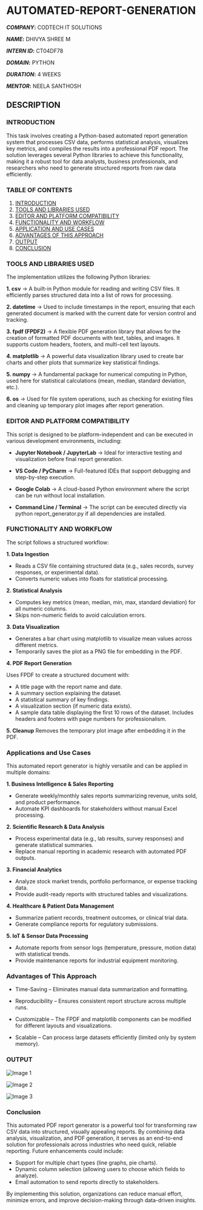 # AUTOMATED-REPORT-GENERATION

***COMPANY*:** CODTECH IT SOLUTIONS

***NAME*:** DHIVYA SHREE M

***INTERN ID*:** CT04DF78

***DOMAIN*:** PYTHON

***DURATION*:** 4 WEEKS

***MENTOR*:** NEELA SANTHOSH

## DESCRIPTION
### INTRODUCTION
This task involves creating a Python-based automated report generation system that processes CSV data, performs statistical analysis, visualizes key metrics, and compiles the results into a professional PDF report. The solution leverages several Python libraries to achieve this functionality, making it a robust tool for data analysts, business professionals, and researchers who need to generate structured reports from raw data efficiently.

### TABLE OF CONTENTS
1. [INTRODUCTION](#introduction)
2. [TOOLS AND LIBRARIES USED](#tools-and-libraries-used)
3. [EDITOR AND PLATFORM COMPATIBILITY](#editor-and-platform-compatibility)
4. [FUNCTIONALITY AND WORKFLOW](#functionality-and-workflow)
5. [APPLICATION AND USE CASES](#applications-and-use-cases)
6. [ADVANTAGES OF THIS APPROACH](#advantages-of-this-approach)
7. [OUTPUT](#output)
8. [CONCLUSION](#conclusion)

### TOOLS AND LIBRARIES USED
The implementation utilizes the following Python libraries:

**1. csv** → A built-in Python module for reading and writing CSV files. It efficiently parses structured data into a list of rows for processing.

**2. datetime** → Used to include timestamps in the report, ensuring that each generated document is marked with the current date for version control and tracking.

**3. fpdf (FPDF2)** → A flexible PDF generation library that allows for the creation of formatted PDF documents with text, tables, and images. It supports custom headers, footers, and multi-cell text layouts.

**4. matplotlib** → A powerful data visualization library used to create bar charts and other plots that summarize key statistical findings.

**5. numpy** → A fundamental package for numerical computing in Python, used here for statistical calculations (mean, median, standard deviation, etc.).

**6. os** → Used for file system operations, such as checking for existing files and cleaning up temporary plot images after report generation.

### EDITOR AND PLATFORM COMPATIBILITY
This script is designed to be platform-independent and can be executed in various development environments, including:

- **Jupyter Notebook / JupyterLab** → Ideal for interactive testing and visualization before final report generation.

- **VS Code / PyCharm** → Full-featured IDEs that support debugging and step-by-step execution.

- **Google Colab** → A cloud-based Python environment where the script can be run without local installation.

- **Command Line / Terminal** → The script can be executed directly via python report_generator.py if all dependencies are installed.

### FUNCTIONALITY AND WORKFLOW
The script follows a structured workflow:

**1. Data Ingestion**
- Reads a CSV file containing structured data (e.g., sales records, survey responses, or experimental data).
- Converts numeric values into floats for statistical processing.

**2. Statistical Analysis**
- Computes key metrics (mean, median, min, max, standard deviation) for all numeric columns.
- Skips non-numeric fields to avoid calculation errors.

**3. Data Visualization**
- Generates a bar chart using matplotlib to visualize mean values across different metrics.
- Temporarily saves the plot as a PNG file for embedding in the PDF.

**4. PDF Report Generation**

Uses FPDF to create a structured document with:
- A title page with the report name and date.
- A summary section explaining the dataset.
- A statistical summary of key findings.
- A visualization section (if numeric data exists).
- A sample data table displaying the first 10 rows of the dataset.
Includes headers and footers with page numbers for professionalism.

**5. Cleanup**
Removes the temporary plot image after embedding it in the PDF.

### Applications and Use Cases
This automated report generator is highly versatile and can be applied in multiple domains:

**1. Business Intelligence & Sales Reporting**
- Generate weekly/monthly sales reports summarizing revenue, units sold, and product performance.
- Automate KPI dashboards for stakeholders without manual Excel processing.

**2. Scientific Research & Data Analysis**
- Process experimental data (e.g., lab results, survey responses) and generate statistical summaries.
- Replace manual reporting in academic research with automated PDF outputs.

**3. Financial Analytics**
- Analyze stock market trends, portfolio performance, or expense tracking data.
- Provide audit-ready reports with structured tables and visualizations.

**4. Healthcare & Patient Data Management**
- Summarize patient records, treatment outcomes, or clinical trial data.
- Generate compliance reports for regulatory submissions.

**5. IoT & Sensor Data Processing**
- Automate reports from sensor logs (temperature, pressure, motion data) with statistical trends.
- Provide maintenance reports for industrial equipment monitoring.

### Advantages of This Approach
- Time-Saving – Eliminates manual data summarization and formatting.

- Reproducibility – Ensures consistent report structure across multiple runs.

- Customizable – The FPDF and matplotlib components can be modified for different layouts and visualizations.

- Scalable – Can process large datasets efficiently (limited only by system memory).

### OUTPUT
![Image 1](https://github.com/user-attachments/assets/f29417b4-8490-4581-a948-d5ade4ea8351)

![Image 2](https://github.com/user-attachments/assets/a84ea550-4596-415d-99d3-8a496b28e7e1)

![Image 3](https://github.com/user-attachments/assets/82b04fe8-c960-4efe-8fab-2b1da1b8e972)

### Conclusion
This automated PDF report generator is a powerful tool for transforming raw CSV data into structured, visually appealing reports. By combining data analysis, visualization, and PDF generation, it serves as an end-to-end solution for professionals across industries who need quick, reliable reporting. Future enhancements could include:

- Support for multiple chart types (line graphs, pie charts).
- Dynamic column selection (allowing users to choose which fields to analyze).
- Email automation to send reports directly to stakeholders.

By implementing this solution, organizations can reduce manual effort, minimize errors, and improve decision-making through data-driven insights.
